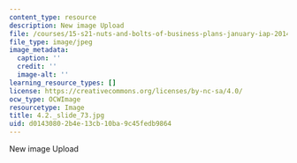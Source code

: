 ```yaml
---
content_type: resource
description: New image Upload
file: /courses/15-s21-nuts-and-bolts-of-business-plans-january-iap-2014/d01430802b4e13cb10ba9c45fedb9864_4.2._slide_73.jpg
file_type: image/jpeg
image_metadata:
  caption: ''
  credit: ''
  image-alt: ''
learning_resource_types: []
license: https://creativecommons.org/licenses/by-nc-sa/4.0/
ocw_type: OCWImage
resourcetype: Image
title: 4.2._slide_73.jpg
uid: d0143080-2b4e-13cb-10ba-9c45fedb9864
---
```

New image Upload